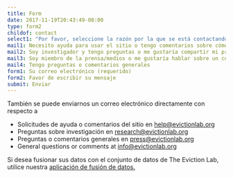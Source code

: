 ```yaml
---
title: Form
date: 2017-11-19T20:43:49-08:00
type: form2
childof: contact
select1: "Por favor, seleccione la razón por la que se está contactando con nosotros (requerido)"
mail1: Necesito ayuda para usar el sitio o tengo comentarios sobre cómo mejorarlo
mail2: Soy investigador y tengo preguntas o me gustaría compartir mi propia investigación
mail3: Soy miembro de la prensa/medios o me gustaría hablar sobre un compromiso de habla 
mail4: Tengo preguntas o comentarios generales 
form1: Su correo electrónico (requerido) 
form2: Favor de escribir su mensaje
submit: Enviar 
---
```

También se puede enviarnos un correo electrónico directamente con respecto a

+ Solicitudes de ayuda o comentarios del sitio en <a href="mailto:help@evictionlab.org">help@evictionlab.org</a>  
+ Preguntas sobre investigación en <a href="mailto:research@evictionlab.org">research@evictionlab.org</a>
+ Preguntas o comentarios generales en <a href="mailto:press@evictionlab.org">press@evictionlab.org</a>
+ General questions or comments at <a href="mailto:info@evictionlab.org">info@evictionlab.org</a>

Si desea fusionar sus datos con el conjunto de datos de The Eviction Lab, utilice nuestra <a href="/data-merge">aplicación de fusión de datos.</a>